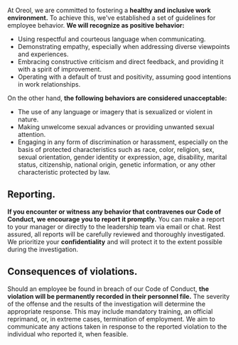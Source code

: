 At Oreol, we are committed to fostering a **healthy and inclusive work environment.** To achieve this, we've established a set of guidelines for employee behavior. **We will recognize as positive behavior:**

* Using respectful and courteous language when communicating.
* Demonstrating empathy, especially when addressing diverse viewpoints and experiences.
* Embracing constructive criticism and direct feedback, and providing it with a spirit of improvement.
* Operating with a default of trust and positivity, assuming good intentions in work relationships.

On the other hand, **the following behaviors are considered unacceptable:**

* The use of any language or imagery that is sexualized or violent in nature.
* Making unwelcome sexual advances or providing unwanted sexual attention.
* Engaging in any form of discrimination or harassment, especially on the basis of protected characteristics such as race, color, religion, sex, sexual orientation, gender identity or expression, age, disability, marital status, citizenship, national origin, genetic information, or any other characteristic protected by law.

## Reporting.
**If you encounter or witness any behavior that contravenes our Code of Conduct, we encourage you to report it promptly.** You can make a report to your manager or directly to the leadership team via email or chat. Rest assured, all reports will be carefully reviewed and thoroughly investigated. We prioritize your **confidentiality** and will protect it to the extent possible during the investigation.

## Consequences of violations.
Should an employee be found in breach of our Code of Conduct, **the violation will be permanently recorded in their personnel file.** The severity of the offense and the results of the investigation will determine the appropriate response. This may include mandatory training, an official reprimand, or, in extreme cases, termination of employment. We aim to communicate any actions taken in response to the reported violation to the individual who reported it, when feasible.
